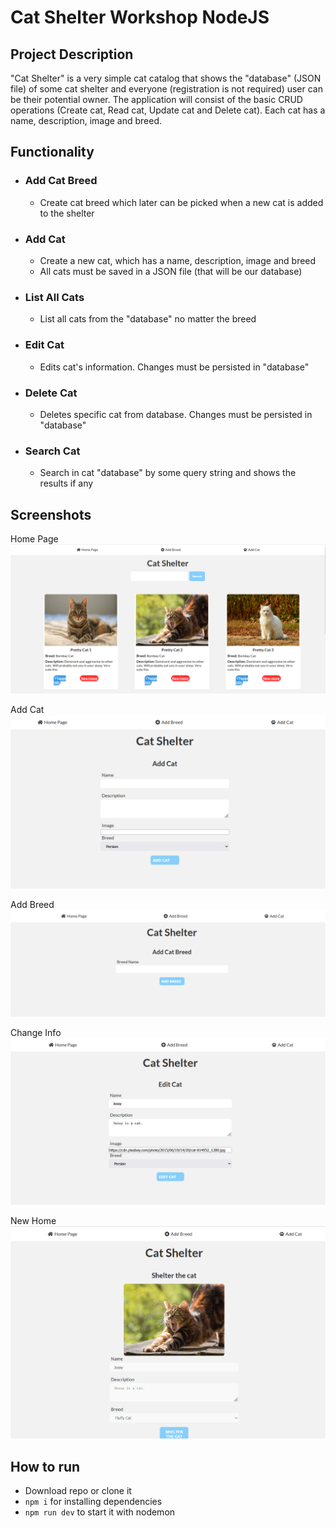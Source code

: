 # Cat Shelter Workshop NodeJS

## Project Description

"Cat Shelter" is a very simple cat catalog that shows the "database" (JSON file) of some cat shelter and everyone (registration is not required) user can be their potential owner. The application will consist of the basic CRUD operations (Create cat, Read cat, Update cat and Delete cat). Each cat has a name, description, image and breed.

## Functionality

-   ### Add Cat Breed
    -   Create cat breed which later can be picked when a new cat is added to the shelter
-   ### Add Cat
    -   Create a new cat, which has a name, description, image and breed
    -   All cats must be saved in a JSON file (that will be our database)
-   ### List All Cats
    -   List all cats from the "database" no matter the breed
-   ### Edit Cat
    -   Edits cat's information. Changes must be persisted in "database"
-   ### Delete Cat
    -   Deletes specific cat from database. Changes must be persisted in "database"
-   ### Search Cat
    -   Search in cat "database" by some query string and shows the results if any

## Screenshots

Home Page
![home page](screenshots/homePNG.PNG)

Add Cat
![add cat](screenshots/addCat.PNG)

Add Breed
![add breed](screenshots/addBreed.PNG)

Change Info
![change info](screenshots/changeInfo.PNG)

New Home
![new home](screenshots/newHome.PNG)

## How to run

-   Download repo or clone it
-   `npm i` for installing dependencies
-   `npm run dev` to start it with nodemon
